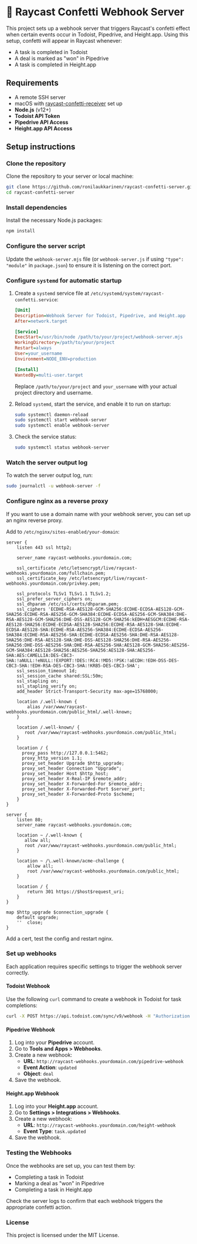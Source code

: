 
# 🎉 Raycast Confetti Webhook Server

This project sets up a webhook server that triggers Raycast's confetti effect when certain events occur in Todoist, Pipedrive, and Height.app. Using this setup, confetti will appear in Raycast whenever:

- A task is completed in Todoist
- A deal is marked as "won" in Pipedrive
- A task is completed in Height.app

## Requirements

- A remote SSH server
- macOS with [raycast-confetti-receiver](https://github.com/ronilaukkarinen/raycast-confetti-receiver) set up
- **Node.js** (v12+)
- **Todoist API Token**
- **Pipedrive API Access**
- **Height.app API Access**

## Setup instructions

### Clone the repository

Clone the repository to your server or local machine:

```bash
git clone https://github.com/ronilaukkarinen/raycast-confetti-server.git
cd raycast-confetti-server
```

### Install dependencies

Install the necessary Node.js packages:

```bash
npm install
```

### Configure the server script

Update the `webhook-server.mjs` file (or `webhook-server.js` if using `"type": "module"` in `package.json`) to ensure it is listening on the correct port.

### Configure `systemd` for automatic startup

1. Create a `systemd` service file at `/etc/systemd/system/raycast-confetti.service`:

   ```ini
   [Unit]
   Description=Webhook Server for Todoist, Pipedrive, and Height.app
   After=network.target

   [Service]
   ExecStart=/usr/bin/node /path/to/your/project/webhook-server.mjs
   WorkingDirectory=/path/to/your/project
   Restart=always
   User=your_username
   Environment=NODE_ENV=production

   [Install]
   WantedBy=multi-user.target
   ```

   Replace `/path/to/your/project` and `your_username` with your actual project directory and username.

2. Reload `systemd`, start the service, and enable it to run on startup:

   ```bash
   sudo systemctl daemon-reload
   sudo systemctl start webhook-server
   sudo systemctl enable webhook-server
   ```

3. Check the service status:

   ```bash
   sudo systemctl status webhook-server
   ```

### Watch the server output log

To watch the server output log, run:

```bash
sudo journalctl -u webhook-server -f
```

### Configure nginx as a reverse proxy

If you want to use a domain name with your webhook server, you can set up an nginx reverse proxy.

Add to `/etc/nginx/sites-enabled/your-domain`:

```nginx
server {
    listen 443 ssl http2;

    server_name raycast-webhooks.yourdomain.com;

    ssl_certificate /etc/letsencrypt/live/raycast-webhooks.yourdomain.com/fullchain.pem;
    ssl_certificate_key /etc/letsencrypt/live/raycast-webhooks.yourdomain.com/privkey.pem;

    ssl_protocols TLSv1 TLSv1.1 TLSv1.2;
    ssl_prefer_server_ciphers on;
    ssl_dhparam /etc/ssl/certs/dhparam.pem;
    ssl_ciphers 'ECDHE-RSA-AES128-GCM-SHA256:ECDHE-ECDSA-AES128-GCM-SHA256:ECDHE-RSA-AES256-GCM-SHA384:ECDHE-ECDSA-AES256-GCM-SHA384:DHE-RSA-AES128-GCM-SHA256:DHE-DSS-AES128-GCM-SHA256:kEDH+AESGCM:ECDHE-RSA-AES128-SHA256:ECDHE-ECDSA-AES128-SHA256:ECDHE-RSA-AES128-SHA:ECDHE-ECDSA-AES128-SHA:ECDHE-RSA-AES256-SHA384:ECDHE-ECDSA-AES256-SHA384:ECDHE-RSA-AES256-SHA:ECDHE-ECDSA-AES256-SHA:DHE-RSA-AES128-SHA256:DHE-RSA-AES128-SHA:DHE-DSS-AES128-SHA256:DHE-RSA-AES256-SHA256:DHE-DSS-AES256-SHA:DHE-RSA-AES256-SHA:AES128-GCM-SHA256:AES256-GCM-SHA384:AES128-SHA256:AES256-SHA256:AES128-SHA:AES256-SHA:AES:CAMELLIA:DES-CBC3-SHA:!aNULL:!eNULL:!EXPORT:!DES:!RC4:!MD5:!PSK:!aECDH:!EDH-DSS-DES-CBC3-SHA:!EDH-RSA-DES-CBC3-SHA:!KRB5-DES-CBC3-SHA';
    ssl_session_timeout 1d;
    ssl_session_cache shared:SSL:50m;
    ssl_stapling on;
    ssl_stapling_verify on;
    add_header Strict-Transport-Security max-age=15768000;

    location /.well-known {
        alias /var/www/raycast-webhooks.yourdomain.com/public_html/.well-known;
    }

    location /.well-known/ {
       root /var/www/raycast-webhooks.yourdomain.com/public_html;
    }

    location / {
      proxy_pass http://127.0.0.1:5462;
      proxy_http_version 1.1;
      proxy_set_header Upgrade $http_upgrade;
      proxy_set_header Connection "Upgrade";
      proxy_set_header Host $http_host;
      proxy_set_header X-Real-IP $remote_addr;
      proxy_set_header X-Forwarded-For $remote_addr;
      proxy_set_header X-Forwarded-Port $server_port;
      proxy_set_header X-Forwarded-Proto $scheme;
    }
}

server {
    listen 80;
    server_name raycast-webhooks.yourdomain.com;

    location ~ /.well-known {
       allow all;
       root /var/www/raycast-webhooks.yourdomain.com/public_html;
    }

    location ~ /\.well-known/acme-challenge {
        allow all;
        root /var/www/raycast-webhooks.yourdomain.com/public_html;
    }

    location / {
        return 301 https://$host$request_uri;
    }
}

map $http_upgrade $connection_upgrade {
    default upgrade;
    ''	close;
}
```

Add a cert, test the config and restart nginx.

### Set up webhooks

Each application requires specific settings to trigger the webhook server correctly.

#### Todoist Webhook

Use the following `curl` command to create a webhook in Todoist for task completions:

```bash
curl -X POST https://api.todoist.com/sync/v9/webhook -H "Authorization: Bearer YOUR_TODOIST_API_TOKEN" -d "url=http://raycast-webhooks.yourdomain.com/todoist-webhook" -d "event_name=task:completed"
```

#### Pipedrive Webhook

1. Log into your **Pipedrive** account.
2. Go to **Tools and Apps > Webhooks**.
3. Create a new webhook:
   - **URL**: `http://raycast-webhooks.yourdomain.com/pipedrive-webhook`
   - **Event Action**: `updated`
   - **Object**: `deal`
4. Save the webhook.

#### Height.app Webhook

1. Log into your **Height.app** account.
2. Go to **Settings > Integrations > Webhooks**.
3. Create a new webhook:
   - **URL**: `http://raycast-webhooks.yourdomain.com/height-webhook`
   - **Event Type**: `task.updated`
4. Save the webhook.

### Testing the Webhooks

Once the webhooks are set up, you can test them by:

- Completing a task in Todoist
- Marking a deal as "won" in Pipedrive
- Completing a task in Height.app

Check the server logs to confirm that each webhook triggers the appropriate confetti action.

### License

This project is licensed under the MIT License.

